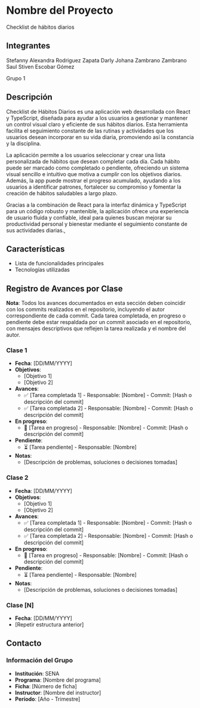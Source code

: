 # Nombre del Proyecto
Checklist de hábitos diarios

## Integrantes
Stefanny Alexandra Rodriguez Zapata
Darly Johana Zambrano Zambrano
Saul Stiven Escobar Gómez

Grupo 1

## Descripción
Checklist de Hábitos Diarios es una aplicación web desarrollada con React y TypeScript, diseñada para ayudar a los usuarios a gestionar y mantener un control visual claro y eficiente de sus hábitos diarios. Esta herramienta facilita el seguimiento constante de las rutinas y actividades que los usuarios desean incorporar en su vida diaria, promoviendo así la constancia y la disciplina.

La aplicación permite a los usuarios seleccionar y crear una lista personalizada de hábitos que desean completar cada día. Cada hábito puede ser marcado como completado o pendiente, ofreciendo un sistema visual sencillo e intuitivo que motiva a cumplir con los objetivos diarios. Además, la app puede mostrar el progreso acumulado, ayudando a los usuarios a identificar patrones, fortalecer su compromiso y fomentar la creación de hábitos saludables a largo plazo.

Gracias a la combinación de React para la interfaz dinámica y TypeScript para un código robusto y mantenible, la aplicación ofrece una experiencia de usuario fluida y confiable, ideal para quienes buscan mejorar su productividad personal y bienestar mediante el seguimiento constante de sus actividades diarias.,


## Características
- Lista de funcionalidades principales
- Tecnologías utilizadas

## Registro de Avances por Clase
**Nota**: Todos los avances documentados en esta sección deben coincidir con los commits realizados en el repositorio, incluyendo el autor correspondiente de cada commit. Cada tarea completada, en progreso o pendiente debe estar respaldada por un commit asociado en el repositorio, con mensajes descriptivos que reflejen la tarea realizada y el nombre del autor.

### Clase 1
- **Fecha**: [DD/MM/YYYY]
- **Objetivos**:
  - [Objetivo 1]
  - [Objetivo 2]
- **Avances**:
  - ✅ [Tarea completada 1] - Responsable: [Nombre] - Commit: [Hash o descripción del commit]
  - ✅ [Tarea completada 2] - Responsable: [Nombre] - Commit: [Hash o descripción del commit]
- **En progreso**:
  - 🔄 [Tarea en progreso] - Responsable: [Nombre] - Commit: [Hash o descripción del commit]
- **Pendiente**:
  - ⏳ [Tarea pendiente] - Responsable: [Nombre]
- **Notas**:
  - [Descripción de problemas, soluciones o decisiones tomadas]

### Clase 2
- **Fecha**: [DD/MM/YYYY]
- **Objetivos**:
  - [Objetivo 1]
  - [Objetivo 2]
- **Avances**:
  - ✅ [Tarea completada 1] - Responsable: [Nombre] - Commit: [Hash o descripción del commit]
  - ✅ [Tarea completada 2] - Responsable: [Nombre] - Commit: [Hash o descripción del commit]
- **En progreso**:
  - 🔄 [Tarea en progreso] - Responsable: [Nombre] - Commit: [Hash o descripción del commit]
- **Pendiente**:
  - ⏳ [Tarea pendiente] - Responsable: [Nombre]
- **Notas**:
  - [Descripción de problemas, soluciones o decisiones tomadas]

### Clase [N]
- **Fecha**: [DD/MM/YYYY]
- [Repetir estructura anterior]

## Contacto
### Información del Grupo
- **Institución**: SENA
- **Programa**: [Nombre del programa]
- **Ficha**: [Número de ficha]
- **Instructor**: [Nombre del instructor]
- **Período**: [Año - Trimestre]